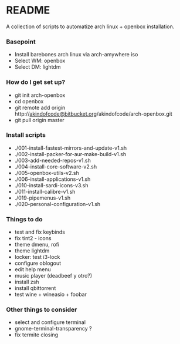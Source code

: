 # README #

A collection of scripts to automatize arch linux + openbox installation.

### Basepoint ###

* Install barebones arch linux via arch-amywhere iso
* Select WM: openbox
* Select DM: lightdm

### How do I get set up? ###

* git init arch-openbox
* cd openbox
* git remote add origin http://akindofcode@bitbucket.org/akindofcode/arch-openbox.git
* git pull origin master

### Install scripts ###

* ./001-install-fastest-mirrors-and-update-v1.sh
* ./002-install-packer-for-aur-make-build-v1.sh
* ./003-add-needed-repos-v1.sh
* ./004-install-core-software-v2.sh
* ./005-openbox-utils-v2.sh
* ./006-install-applications-v1.sh
* ./010-install-sardi-icons-v3.sh
* ./011-install-calibre-v1.sh
* ./019-pipemenus-v1.sh
* ./020-personal-configuration-v1.sh

### Things to do ###

* test and fix keybinds
* fix tint2 - icons
* theme dmenu, rofi
* theme lightdm
* locker: test i3-lock
* configure oblogout 
* edit help menu
* music player (deadbeef y otro?)
* install zsh
* install qbittorrent
* test wine + wineasio + foobar

### Other things to consider ###

* select and configure terminal
* gnome-terminal-transparency ?
* fix termite closing